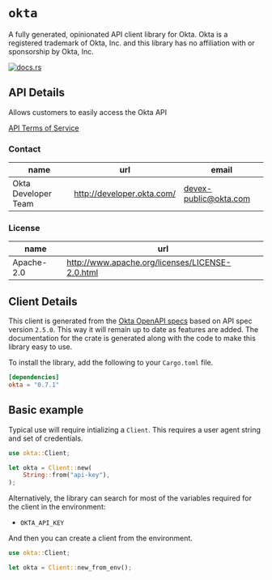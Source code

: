 # `okta`

A fully generated, opinionated API client library for Okta.
Okta is a registered trademark of Okta, Inc. and this library has no affiliation with or sponsorship by Okta, Inc.

[![docs.rs](https://docs.rs/okta/badge.svg)](https://docs.rs/okta)

## API Details

Allows customers to easily access the Okta API

[API Terms of Service](http://developer.okta.com/terms/)

### Contact


| name | url | email |
|----|----|----|
| Okta Developer Team | <http://developer.okta.com/> | devex-public@okta.com |

### License


| name | url |
|----|----|
| Apache-2.0 | <http://www.apache.org/licenses/LICENSE-2.0.html> |


## Client Details

This client is generated from the [Okta OpenAPI
specs](https://github.com/okta/okta-management-openapi-spec) based on API spec version `2.5.0`. This way it will remain
up to date as features are added. The documentation for the crate is generated
along with the code to make this library easy to use.


To install the library, add the following to your `Cargo.toml` file.

```toml
[dependencies]
okta = "0.7.1"
```

## Basic example

Typical use will require intializing a `Client`. This requires
a user agent string and set of credentials.

```rust
use okta::Client;

let okta = Client::new(
    String::from("api-key"),
);
```

Alternatively, the library can search for most of the variables required for
the client in the environment:

- `OKTA_API_KEY`

And then you can create a client from the environment.

```rust
use okta::Client;

let okta = Client::new_from_env();
```
